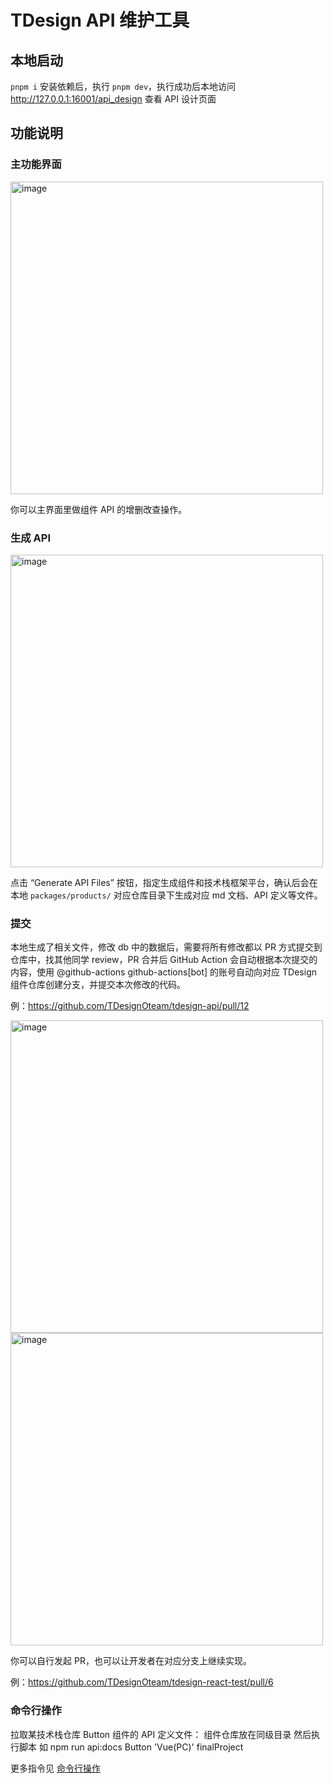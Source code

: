 # TDesign API 维护工具

## 本地启动

`pnpm i` 安装依赖后，执行 `pnpm dev`，执行成功后本地访问 http://127.0.0.1:16001/api_design 查看 API 设计页面

## 功能说明

### 主功能界面

<img width="500" alt="image" src="https://github.com/TDesignOteam/tdesign-api/assets/36812439/5b6c5dc0-54ee-4838-8978-5f7d4a9699c2">

你可以主界面里做组件 API 的增删改查操作。

### 生成 API 

<img width="500" alt="image" src="https://github.com/TDesignOteam/tdesign-api/assets/36812439/a6de19e7-a68a-4012-8ab1-d0d809dc75d0">

点击 “Generate API Files” 按钮，指定生成组件和技术栈框架平台，确认后会在本地 `packages/products/` 对应仓库目录下生成对应 md 文档、API 定义等文件。

### 提交

本地生成了相关文件，修改 db 中的数据后，需要将所有修改都以 PR 方式提交到仓库中，找其他同学 review，PR 合并后 GitHub Action 会自动根据本次提交的内容，使用 @github-actions
github-actions[bot] 的账号自动向对应 TDesign 组件仓库创建分支，并提交本次修改的代码。

例：https://github.com/TDesignOteam/tdesign-api/pull/12

<img width="500" alt="image" src="https://user-images.githubusercontent.com/7600149/179970060-fc0ba2c1-ffdf-4653-915f-c65de75667b8.png">
<img width="500" alt="image" src="https://user-images.githubusercontent.com/7600149/179970192-ba69c8f0-0e85-4dc2-86ce-fc46c846c246.png">

你可以自行发起 PR，也可以让开发者在对应分支上继续实现。

例：https://github.com/TDesignOteam/tdesign-react-test/pull/6

### 命令行操作

拉取某技术栈仓库 Button 组件的 API 定义文件：
组件仓库放在同级目录 然后执行脚本 如 npm run api:docs Button 'Vue(PC)' finalProject

更多指令见 [命令行操作](./packages/scripts/README.md)


